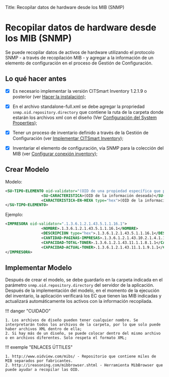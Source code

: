 Title: Recopilar datos de hardware desde los MIB (SNMP)

# Recopilar datos de hardware desde los MIB (SNMP)

Se puede recopilar datos de activos de hardware utilizando el protocolo SNMP - a través de recopilación MIB - y agregar a la información de un elemento de configuración en el proceso de Gestión de Configuración.

## Lo qué hacer antes

- [X] Es necesario implementar la versión CITSmart Inventory 1.2.1.9 o posterior (ver [Hacer la instalación][1]);
- [X] En el archivo standalone-full.xml se debe agregar la propriedad `snmp.oid.repository.directory` que contiene la ruta de la carpeta donde estarán los archivos xml con el diseño (Ver [Configuración del System Properties][2]);
- [X] Tener un proceso de inventario definido a través de la Gestión de Configuración (ver [Implementar CITSmart Inventory][3]);
- [X] Inventariar el elemento de configuración, vía SNMP para la colección del MIB (ver [Configurar conexión inventory][4]);


## Crear Modelo

Modelo:

```xml
<SU-TIPO-ELEMENTO oid-validator="(OID de una propiedad específica que permitirá interpretar el resto del archivo. Si no se devuelve ningún valor, no se crea el TIPO-ELEMENTO.)">
                <SU-CARACTERISTICA>(OID de la información deseada)</SU-CARACTERISTICA>
                <CARACTERISTICA-EN-HEXA type="hex">(OID de la información de que el valor devuelto debe convertirse de HEXADECIMAL)</CARACTERISTICA-EN-HEXA>
</SU-TIPO-ELEMENTO>
```

Ejemplo:

```xml
<IMPRESORA oid-validator=".1.3.6.1.2.1.43.5.1.1.16.1">
                <NOMBRE>.1.3.6.1.2.1.43.5.1.1.16.1</NOMBRE>
                <DESCRIPCION type="hex">.1.3.6.1.2.1.43.5.1.1.16.1</DESCRIPCION>
                <CANTIDAD-PAGINAS-IMPRESAS>.1.3.6.1.2.1.43.10.2.1.4.1.1</CANTIDAD-PAGINAS-IMPRESAS>
                <CAPACIDAD-TOTAL-TONER>.1.3.6.1.2.1.43.11.1.1.8.1.1</CAPACIDAD-TOTAL-TONER>
                <CAPACIDAD-ACTUAL-TONER>.1.3.6.1.2.1.43.11.1.1.9.1.1</CAPACIDAD-ACTUAL-TONER>
</IMPRESORA>
```

## Implementar Modelo

Después de crear el modelo, se debe guardarlo en la carpeta indicada en el parámetro   `snmp.oid.repository.directory` del servidor de la aplicación. Después de la implementación del modelo, en el momento de la ejecución del inventario, la aplicación verificará los EC que tienen las MIB indicadas y actualizará automáticamente los activos con la información recopilada.


!!! danger "CUIDADO"

    1. Los archivos de diseño pueden tener cualquier nombre. Se interpretarán todos los archivos de la carpeta, por lo que solo puede haber archivos XML dentro de ella;
    2. Si hay más de un diseño, se puede colocar dentro del mismo archivo o en archivos diferentes. Solo respeta el formato XML;

!!! exemple "ENLACES ÚTTILES"

    1. http://www.oidview.com/mibs/ - Repositorio que contiene miles de MIB separados por fabricantes.
    2. http://ireasoning.com/mibbrowser.shtml - Herramienta MibBrowser que puede ayudar a recopilar las OID.

[1]:/es-es/citsmart-platform-8/get-started/installation-and-upgrade/perform-installation.html
[2]:/es-es/citsmart-platform-8/get-started/installation-and-upgrade/perform-installation.html#configuracao-do-system-properties
[3]:/es-es/citsmart-platform-8/additional-features/add-ons/inventory.html
[4]:/es-es/citsmart-platform-8/processes/event/configuration/set-inventory-connection.html
